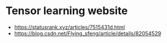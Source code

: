 # Tensor learning website
- https://statusrank.xyz/articles/7515431d.html
- https://blog.csdn.net/Flying_sfeng/article/details/82054529

